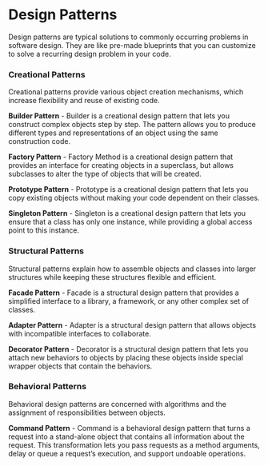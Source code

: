 # Design Patterns
Design patterns are typical solutions to commonly occurring problems in software design. They are like pre-made blueprints that you can customize to solve a recurring design problem in your code.

### Creational Patterns
Creational patterns provide various object creation mechanisms, which increase flexibility and reuse of existing code.

**Builder Pattern** - Builder is a creational design pattern that lets you construct complex objects step by step. The pattern allows you to produce different types and representations of an object using the same construction code.

**Factory Pattern** - Factory Method is a creational design pattern that provides an interface for creating objects in a superclass, but allows subclasses to alter the type of objects that will be created.

**Prototype Pattern** - Prototype is a creational design pattern that lets you copy existing objects without making your code dependent on their classes.

**Singleton Pattern** - Singleton is a creational design pattern that lets you ensure that a class has only one instance, while providing a global access point to this instance.

### Structural Patterns
Structural patterns explain how to assemble objects and classes into larger structures while keeping these structures flexible and efficient.

**Facade Pattern** - Facade is a structural design pattern that provides a simplified interface to a library, a framework, or any other complex set of classes.

**Adapter Pattern** - Adapter is a structural design pattern that allows objects with incompatible interfaces to collaborate.

**Decorator Pattern** - Decorator is a structural design pattern that lets you attach new behaviors to objects by placing these objects inside special wrapper objects that contain the behaviors.

### Behavioral Patterns
Behavioral design patterns are concerned with algorithms and the assignment of responsibilities between objects.

**Command Pattern** - Command is a behavioral design pattern that turns a request into a stand-alone object that contains all information about the request. This transformation lets you pass requests as a method arguments, delay or queue a request’s execution, and support undoable operations.

